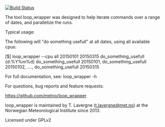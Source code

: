
[![Build Status](https://travis-ci.org/metno/loop_wrapper.png?branch=master)](https://travis-ci.org/metno/loop_wrapper)

The tool loop_wrapper was designed to
help iterate commands over a range of dates,
and parallelize the runs.

Typical usage:

The following will "do something usefull" at all dates, using all available cpus:

[$] loop_wrapper --cpu all 20150101 20150315 do_something_usefull {d:%Y%m%d}
do_something_usefull 20150101,
do_something_usefull 20150102,
 ....,
do_something_usefull 20150315

For full documentation, see:
loop_wrapper -h

For questions, bug reports and feature requests:

https://github.com/metno/loop_wrapper

loop_wrapper is maintained by T. Lavergne (t.lavergne@met.no) at the Norwegian Meteorological
Institute since 2013.

Licensed under GPLv2

